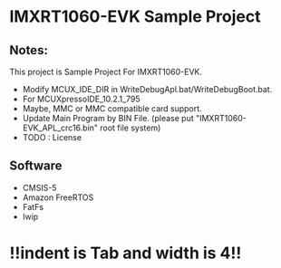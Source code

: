 # IMXRT1060-EVK Sample Project


 ## Notes:
 This project is Sample Project For IMXRT1060-EVK.
 * Modify MCUX_IDE_DIR in WriteDebugApl.bat/WriteDebugBoot.bat.
 * For MCUXpressoIDE_10.2.1_795
 * Maybe, MMC or MMC compatible card support.
 * Update Main Program by BIN File. (please put "IMXRT1060-EVK_APL_crc16.bin" root file system)
 * TODO : License


 ## Software
 * CMSIS-5
 * Amazon FreeRTOS
 * FatFs
 * lwip
 
# !!indent is Tab and width is 4!!
 
